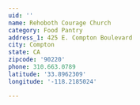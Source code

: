 ```yaml
---
uid: ''
name: Rehoboth Courage Church
category: Food Pantry
address_1: 425 E. Compton Boulevard
city: Compton
state: CA
zipcode: '90220'
phone: 310.663.0789
latitude: '33.8962309'
longitude: '-118.2185024'

---
```

